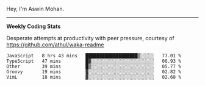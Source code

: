 Hey, I'm Aswin Mohan.

<hr />

**Weekly Coding Stats**

Desperate attempts at productivity with peer pressure, courtesy of https://github.com/athul/waka-readme

<!--START_SECTION:waka-->
```text
JavaScript   8 hrs 43 mins   ███████████████████▒░░░░░   77.01 % 
TypeScript   47 mins         █▓░░░░░░░░░░░░░░░░░░░░░░░   06.93 % 
Other        39 mins         █▒░░░░░░░░░░░░░░░░░░░░░░░   05.77 % 
Groovy       19 mins         ▓░░░░░░░░░░░░░░░░░░░░░░░░   02.82 % 
VimL         18 mins         ▓░░░░░░░░░░░░░░░░░░░░░░░░   02.68 % 
```
<!--END_SECTION:waka-->
